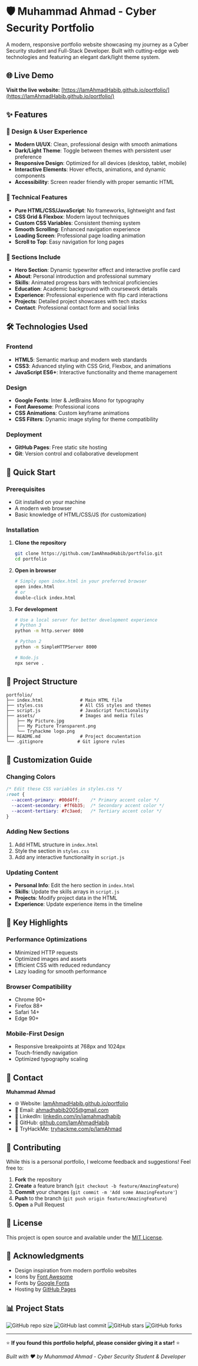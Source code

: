 # 🛡️ Muhammad Ahmad - Cyber Security Portfolio

A modern, responsive portfolio website showcasing my journey as a Cyber Security student and Full-Stack Developer. Built with cutting-edge web technologies and featuring an elegant dark/light theme system.

## 🌐 Live Demo

**Visit the live website:** [https://IamAhmadHabib.github.io/portfolio/](https://IamAhmadHabib.github.io/portfolio/)

## ✨ Features

### 🎨 Design & User Experience
- **Modern UI/UX**: Clean, professional design with smooth animations
- **Dark/Light Theme**: Toggle between themes with persistent user preference
- **Responsive Design**: Optimized for all devices (desktop, tablet, mobile)
- **Interactive Elements**: Hover effects, animations, and dynamic components
- **Accessibility**: Screen reader friendly with proper semantic HTML

### 🔧 Technical Features
- **Pure HTML/CSS/JavaScript**: No frameworks, lightweight and fast
- **CSS Grid & Flexbox**: Modern layout techniques
- **Custom CSS Variables**: Consistent theming system
- **Smooth Scrolling**: Enhanced navigation experience
- **Loading Screen**: Professional page loading animation
- **Scroll to Top**: Easy navigation for long pages

### 📱 Sections Include
- **Hero Section**: Dynamic typewriter effect and interactive profile card
- **About**: Personal introduction and professional summary
- **Skills**: Animated progress bars with technical proficiencies
- **Education**: Academic background with coursework details
- **Experience**: Professional experience with flip card interactions
- **Projects**: Detailed project showcases with tech stacks
- **Contact**: Professional contact form and social links

## 🛠️ Technologies Used

### Frontend
- **HTML5**: Semantic markup and modern web standards
- **CSS3**: Advanced styling with CSS Grid, Flexbox, and animations
- **JavaScript ES6+**: Interactive functionality and theme management

### Design
- **Google Fonts**: Inter & JetBrains Mono for typography
- **Font Awesome**: Professional icons
- **CSS Animations**: Custom keyframe animations
- **CSS Filters**: Dynamic image styling for theme compatibility

### Deployment
- **GitHub Pages**: Free static site hosting
- **Git**: Version control and collaborative development

## 🚀 Quick Start

### Prerequisites
- Git installed on your machine
- A modern web browser
- Basic knowledge of HTML/CSS/JS (for customization)

### Installation

1. **Clone the repository**
   ```bash
   git clone https://github.com/IamAhmadHabib/portfolio.git
   cd portfolio
   ```

2. **Open in browser**
   ```bash
   # Simply open index.html in your preferred browser
   open index.html
   # or
   double-click index.html
   ```

3. **For development**
   ```bash
   # Use a local server for better development experience
   # Python 3
   python -m http.server 8000
   
   # Python 2
   python -m SimpleHTTPServer 8000
   
   # Node.js
   npx serve .
   ```

## 📁 Project Structure

```
portfolio/
├── index.html              # Main HTML file
├── styles.css              # All CSS styles and themes
├── script.js               # JavaScript functionality
├── assets/                 # Images and media files
│   ├── My Picture.jpg
│   ├── My Picture Transparent.png
│   └── Tryhackme logo.png
├── README.md               # Project documentation
└── .gitignore             # Git ignore rules
```

## 🎨 Customization Guide

### Changing Colors
```css
/* Edit these CSS variables in styles.css */
:root {
  --accent-primary: #00d4ff;    /* Primary accent color */
  --accent-secondary: #ff6b35;  /* Secondary accent color */
  --accent-tertiary: #7c3aed;   /* Tertiary accent color */
}
```

### Adding New Sections
1. Add HTML structure in `index.html`
2. Style the section in `styles.css`
3. Add any interactive functionality in `script.js`

### Updating Content
- **Personal Info**: Edit the hero section in `index.html`
- **Skills**: Update the skills arrays in `script.js`
- **Projects**: Modify project data in the HTML
- **Experience**: Update experience items in the timeline

## 🌟 Key Highlights

### Performance Optimizations
- Minimized HTTP requests
- Optimized images and assets
- Efficient CSS with reduced redundancy
- Lazy loading for smooth performance

### Browser Compatibility
- Chrome 90+
- Firefox 88+
- Safari 14+
- Edge 90+

### Mobile-First Design
- Responsive breakpoints at 768px and 1024px
- Touch-friendly navigation
- Optimized typography scaling

## 📧 Contact

**Muhammad Ahmad**
- 🌐 Website: [IamAhmadHabib.github.io/portfolio](https://IamAhmadHabib.github.io/portfolio/)
- 📧 Email: ahmadhabib2005@gmail.com
- 💼 LinkedIn: [linkedin.com/in/iamahmadhabib](https://www.linkedin.com/in/iamahmadhabib/)
- 🐙 GitHub: [github.com/IamAhmadHabib](https://github.com/IamAhmadHabib)
- 🔐 TryHackMe: [tryhackme.com/p/IamAhmad](https://tryhackme.com/p/IamAhmad)

## 🤝 Contributing

While this is a personal portfolio, I welcome feedback and suggestions! Feel free to:

1. **Fork** the repository
2. **Create** a feature branch (`git checkout -b feature/AmazingFeature`)
3. **Commit** your changes (`git commit -m 'Add some AmazingFeature'`)
4. **Push** to the branch (`git push origin feature/AmazingFeature`)
5. **Open** a Pull Request

## 📝 License

This project is open source and available under the [MIT License](LICENSE).

## 🙏 Acknowledgments

- Design inspiration from modern portfolio websites
- Icons by [Font Awesome](https://fontawesome.com/)
- Fonts by [Google Fonts](https://fonts.google.com/)
- Hosting by [GitHub Pages](https://pages.github.com/)

## 📊 Project Stats

![GitHub repo size](https://img.shields.io/github/repo-size/IamAhmadHabib/portfolio)
![GitHub last commit](https://img.shields.io/github/last-commit/IamAhmadHabib/portfolio)
![GitHub stars](https://img.shields.io/github/stars/IamAhmadHabib/portfolio)
![GitHub forks](https://img.shields.io/github/forks/IamAhmadHabib/portfolio)

---

⭐ **If you found this portfolio helpful, please consider giving it a star!** ⭐

*Built with ❤️ by Muhammad Ahmad - Cyber Security Student & Developer*